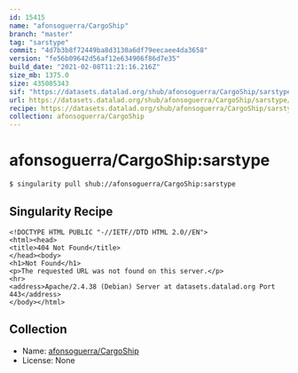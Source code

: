 ```yaml
---
id: 15415
name: "afonsoguerra/CargoShip"
branch: "master"
tag: "sarstype"
commit: "4d7b3b8f72449ba8d3130a6df79eecaee4da3658"
version: "fe56b09642d56af12e634906f86d7e35"
build_date: "2021-02-08T11:21:16.216Z"
size_mb: 1375.0
size: 435085343
sif: "https://datasets.datalad.org/shub/afonsoguerra/CargoShip/sarstype/2021-02-08-4d7b3b8f-fe56b096/fe56b09642d56af12e634906f86d7e35.sif"
url: https://datasets.datalad.org/shub/afonsoguerra/CargoShip/sarstype/2021-02-08-4d7b3b8f-fe56b096/
recipe: https://datasets.datalad.org/shub/afonsoguerra/CargoShip/sarstype/2021-02-08-4d7b3b8f-fe56b096/Singularity
collection: afonsoguerra/CargoShip
---
```


# afonsoguerra/CargoShip:sarstype

```bash
$ singularity pull shub://afonsoguerra/CargoShip:sarstype
```

## Singularity Recipe

```singularity
<!DOCTYPE HTML PUBLIC "-//IETF//DTD HTML 2.0//EN">
<html><head>
<title>404 Not Found</title>
</head><body>
<h1>Not Found</h1>
<p>The requested URL was not found on this server.</p>
<hr>
<address>Apache/2.4.38 (Debian) Server at datasets.datalad.org Port 443</address>
</body></html>
```

## Collection

 - Name: [afonsoguerra/CargoShip](https://github.com/afonsoguerra/CargoShip)
 - License: None

